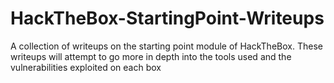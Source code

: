 # HackTheBox-StartingPoint-Writeups
A collection of writeups on the starting point module of HackTheBox. These writeups will attempt to go more in depth into the tools used and the vulnerabilities exploited on each box
